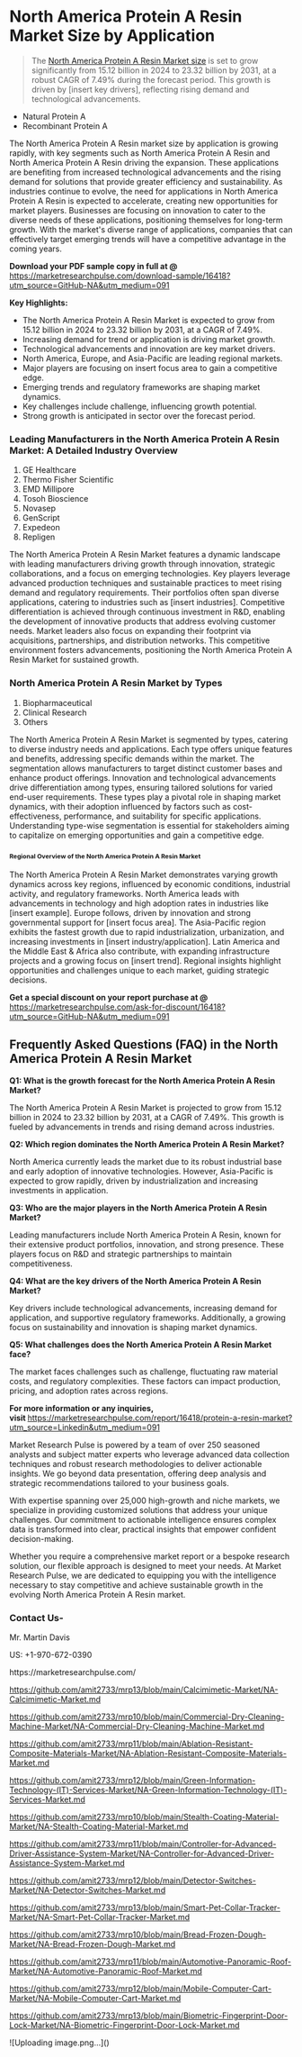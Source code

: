 <h1>North America Protein A Resin Market&nbsp;Size by Application</h1><blockquote><p>The <a href="https://marketresearchpulse.com/download-sample/16418?utm_source=GitHub-NA&amp;utm_medium=091">North America Protein A Resin Market size</a> is set to grow significantly from 15.12 billion in 2024 to 23.32 billion by 2031, at a robust CAGR of 7.49% during the forecast period. This growth is driven by [insert key drivers], reflecting rising demand and technological advancements.</p></blockquote><ul><li>Natural Protein A<li> Recombinant Protein A</li></ul><p>The North America Protein A Resin market size by application is growing rapidly, with key segments such as North America Protein A Resin and North America Protein A Resin driving the expansion. These applications are benefiting from increased technological advancements and the rising demand for solutions that provide greater efficiency and sustainability. As industries continue to evolve, the need for applications in North America Protein A Resin is expected to accelerate, creating new opportunities for market players. Businesses are focusing on innovation to cater to the diverse needs of these applications, positioning themselves for long-term growth. With the market's diverse range of applications, companies that can effectively target emerging trends will have a competitive advantage in the coming years.</p><p><strong>Download your PDF sample copy in full at @ </strong><a href="https://marketresearchpulse.com/download-sample/16418?utm_source=GitHub-NA&amp;utm_medium=091">https://marketresearchpulse.com/download-sample/16418?utm_source=GitHub-NA&amp;utm_medium=091</a></p><p><strong>Key Highlights: </strong></p><ul><li>The North America Protein A Resin Market is expected to grow from 15.12 billion in 2024 to 23.32 billion by 2031, at a CAGR of 7.49%.</li><li>Increasing demand for trend or application is driving market growth.</li><li>Technological advancements and innovation are key market drivers.</li><li>North America, Europe, and Asia-Pacific are leading regional markets.</li><li>Major players are focusing on insert focus area to gain a competitive edge.</li><li>Emerging trends and regulatory frameworks are shaping market dynamics.</li><li>Key challenges include challenge, influencing growth potential.</li><li>Strong growth is anticipated in sector over the forecast period.</li></ul><h3>Leading Manufacturers in the North America Protein A Resin Market: A Detailed Industry Overview</h3><ol><li>GE Healthcare</li><li>Thermo Fisher Scientific</li><li>EMD Millipore</li><li>Tosoh Bioscience</li><li>Novasep</li><li>GenScript</li><li>Expedeon</li><li>Repligen</li></ol><div class="flex max-w-full flex-col flex-grow"><div class="min-h-8 text-message flex w-full flex-col items-end gap-2 whitespace-normal break-words [.text-message+&amp;]:mt-5" dir="auto" data-message-author-role="assistant" data-message-id="fd8432e4-4910-450d-b182-61b7bfb0a01f" data-message-model-slug="gpt-4o"><div class="flex w-full flex-col gap-1 empty:hidden first:pt-[3px]"><div class="markdown prose w-full break-words dark:prose-invert light"><p>The North America Protein A Resin Market features a dynamic landscape with leading manufacturers driving growth through innovation, strategic collaborations, and a focus on emerging technologies. Key players leverage advanced production techniques and sustainable practices to meet rising demand and regulatory requirements. Their portfolios often span diverse applications, catering to industries such as [insert industries]. Competitive differentiation is achieved through continuous investment in R&amp;D, enabling the development of innovative products that address evolving customer needs. Market leaders also focus on expanding their footprint via acquisitions, partnerships, and distribution networks. This competitive environment fosters advancements, positioning the North America Protein A Resin Market for sustained growth.</p></div></div></div></div><h3>North America Protein A Resin Market by Types</h3><ol><li>Biopharmaceutical<li> Clinical Research<li> Others</li></ol><div class="flex max-w-full flex-col flex-grow"><div class="min-h-8 text-message flex w-full flex-col items-end gap-2 whitespace-normal break-words [.text-message+&amp;]:mt-5" dir="auto" data-message-author-role="assistant" data-message-id="084470be-0bb7-4664-bddf-5156b4f41249" data-message-model-slug="gpt-4o-mini"><div class="flex w-full flex-col gap-1 empty:hidden first:pt-[3px]"><div class="markdown prose w-full break-words dark:prose-invert light"><p>The North America Protein A Resin Market is segmented by types, catering to diverse industry needs and applications. Each type offers unique features and benefits, addressing specific demands within the market. The segmentation allows manufacturers to target distinct customer bases and enhance product offerings. Innovation and technological advancements drive differentiation among types, ensuring tailored solutions for varied end-user requirements. These types play a pivotal role in shaping market dynamics, with their adoption influenced by factors such as cost-effectiveness, performance, and suitability for specific applications. Understanding type-wise segmentation is essential for stakeholders aiming to capitalize on emerging opportunities and gain a competitive edge.</p></div></div></div></div><h3><span style="font-size: 11px;">Regional Overview of the North America Protein A Resin Market</span></h3><div class="flex max-w-full flex-col flex-grow"><div class="min-h-8 text-message flex w-full flex-col items-end gap-2 whitespace-normal break-words [.text-message+&amp;]:mt-5" dir="auto" data-message-author-role="assistant" data-message-id="e9038762-ce64-4e30-91c9-9bd413514231" data-message-model-slug="gpt-4o-mini"><div class="flex w-full flex-col gap-1 empty:hidden first:pt-[3px]"><div class="markdown prose w-full break-words dark:prose-invert light"><p>The North America Protein A Resin Market demonstrates varying growth dynamics across key regions, influenced by economic conditions, industrial activity, and regulatory frameworks. North America leads with advancements in technology and high adoption rates in industries like [insert example]. Europe follows, driven by innovation and strong governmental support for [insert focus area]. The Asia-Pacific region exhibits the fastest growth due to rapid industrialization, urbanization, and increasing investments in [insert industry/application]. Latin America and the Middle East &amp; Africa also contribute, with expanding infrastructure projects and a growing focus on [insert trend]. Regional insights highlight opportunities and challenges unique to each market, guiding strategic decisions.</p></div></div></div></div><p><strong>Get a special discount on your report purchase at @ </strong><a href="https://marketresearchpulse.com/ask-for-discount/16418?utm_source=GitHub-NA&amp;utm_medium=091">https://marketresearchpulse.com/ask-for-discount/16418?utm_source=GitHub-NA&amp;utm_medium=091</a></p><h2>Frequently Asked Questions (FAQ) in the North America Protein A Resin Market</h2><p><strong>Q1: What is the growth forecast for the North America Protein A Resin Market?</strong></p><p>The North America Protein A Resin Market is projected to grow from 15.12 billion in 2024 to 23.32 billion by 2031, at a CAGR of 7.49%. This growth is fueled by advancements in trends and rising demand across industries.</p><p><strong>Q2: Which region dominates the North America Protein A Resin Market?</strong></p><p>North America currently leads the market due to its robust industrial base and early adoption of innovative technologies. However, Asia-Pacific is expected to grow rapidly, driven by industrialization and increasing investments in application.</p><p><strong>Q3: Who are the major players in the North America Protein A Resin Market?</strong></p><p>Leading manufacturers include North America Protein A Resin, known for their extensive product portfolios, innovation, and strong presence. These players focus on R&amp;D and strategic partnerships to maintain competitiveness.</p><p><strong>Q4: What are the key drivers of the North America Protein A Resin Market?</strong></p><p>Key drivers include technological advancements, increasing demand for application, and supportive regulatory frameworks. Additionally, a growing focus on sustainability and innovation is shaping market dynamics.</p><p><strong>Q5: What challenges does the North America Protein A Resin Market face?</strong></p><p>The market faces challenges such as challenge, fluctuating raw material costs, and regulatory complexities. These factors can impact production, pricing, and adoption rates across regions.</p><p><strong>For more information or any inquiries, visit&nbsp;</strong><a href="https://marketresearchpulse.com/report/16418/protein-a-resin-market?utm_source=Linkedin&utm_medium=091">https://marketresearchpulse.com/report/16418/protein-a-resin-market?utm_source=Linkedin&utm_medium=091</a></p><p>Market Research Pulse is powered by a team of over 250 seasoned analysts and subject matter experts who leverage advanced data collection techniques and robust research methodologies to deliver actionable insights. We go beyond data presentation, offering deep analysis and strategic recommendations tailored to your business goals.</p><p>With expertise spanning over 25,000 high-growth and niche markets, we specialize in providing customized solutions that address your unique challenges. Our commitment to actionable intelligence ensures complex data is transformed into clear, practical insights that empower confident decision-making.</p><p>Whether you require a comprehensive market report or a bespoke research solution, our flexible approach is designed to meet your needs. At Market Research Pulse, we are dedicated to equipping you with the intelligence necessary to stay competitive and achieve sustainable growth in the evolving North America Protein A Resin market.</p><h3><strong>Contact Us-</strong></h3><p>Mr. Martin Davis</p><p>US: +1-970-672-0390</p><p>https://marketresearchpulse.com/</p><p><a href="https://github.com/amit2733/mrp13/blob/main/Calcimimetic-Market/NA-Calcimimetic-Market.md">https://github.com/amit2733/mrp13/blob/main/Calcimimetic-Market/NA-Calcimimetic-Market.md</a></p><p><a href="https://github.com/amit2733/mrp10/blob/main/Commercial-Dry-Cleaning-Machine-Market/NA-Commercial-Dry-Cleaning-Machine-Market.md">https://github.com/amit2733/mrp10/blob/main/Commercial-Dry-Cleaning-Machine-Market/NA-Commercial-Dry-Cleaning-Machine-Market.md</a></p><p><a href="https://github.com/amit2733/mrp11/blob/main/Ablation-Resistant-Composite-Materials-Market/NA-Ablation-Resistant-Composite-Materials-Market.md">https://github.com/amit2733/mrp11/blob/main/Ablation-Resistant-Composite-Materials-Market/NA-Ablation-Resistant-Composite-Materials-Market.md</a></p><p><a href="https://github.com/amit2733/mrp12/blob/main/Green-Information-Technology-(IT)-Services-Market/NA-Green-Information-Technology-(IT)-Services-Market.md">https://github.com/amit2733/mrp12/blob/main/Green-Information-Technology-(IT)-Services-Market/NA-Green-Information-Technology-(IT)-Services-Market.md</a></p><p><a href="https://github.com/amit2733/mrp10/blob/main/Stealth-Coating-Material-Market/NA-Stealth-Coating-Material-Market.md">https://github.com/amit2733/mrp10/blob/main/Stealth-Coating-Material-Market/NA-Stealth-Coating-Material-Market.md</a></p><p><a href="https://github.com/amit2733/mrp11/blob/main/Controller-for-Advanced-Driver-Assistance-System-Market/NA-Controller-for-Advanced-Driver-Assistance-System-Market.md">https://github.com/amit2733/mrp11/blob/main/Controller-for-Advanced-Driver-Assistance-System-Market/NA-Controller-for-Advanced-Driver-Assistance-System-Market.md</a></p><p><a href="https://github.com/amit2733/mrp12/blob/main/Detector-Switches-Market/NA-Detector-Switches-Market.md">https://github.com/amit2733/mrp12/blob/main/Detector-Switches-Market/NA-Detector-Switches-Market.md</a></p><p><a href="https://github.com/amit2733/mrp13/blob/main/Smart-Pet-Collar-Tracker-Market/NA-Smart-Pet-Collar-Tracker-Market.md">https://github.com/amit2733/mrp13/blob/main/Smart-Pet-Collar-Tracker-Market/NA-Smart-Pet-Collar-Tracker-Market.md</a></p><p><a href="https://github.com/amit2733/mrp10/blob/main/Bread-Frozen-Dough-Market/NA-Bread-Frozen-Dough-Market.md">https://github.com/amit2733/mrp10/blob/main/Bread-Frozen-Dough-Market/NA-Bread-Frozen-Dough-Market.md</a></p><p><a href="https://github.com/amit2733/mrp11/blob/main/Automotive-Panoramic-Roof-Market/NA-Automotive-Panoramic-Roof-Market.md">https://github.com/amit2733/mrp11/blob/main/Automotive-Panoramic-Roof-Market/NA-Automotive-Panoramic-Roof-Market.md</a></p><p><a href="https://github.com/amit2733/mrp12/blob/main/Mobile-Computer-Cart-Market/NA-Mobile-Computer-Cart-Market.md">https://github.com/amit2733/mrp12/blob/main/Mobile-Computer-Cart-Market/NA-Mobile-Computer-Cart-Market.md</a></p><p><a href="https://github.com/amit2733/mrp13/blob/main/Biometric-Fingerprint-Door-Lock-Market/NA-Biometric-Fingerprint-Door-Lock-Market.md">https://github.com/amit2733/mrp13/blob/main/Biometric-Fingerprint-Door-Lock-Market/NA-Biometric-Fingerprint-Door-Lock-Market.md</a></p>
![Uploading image.png…]()
